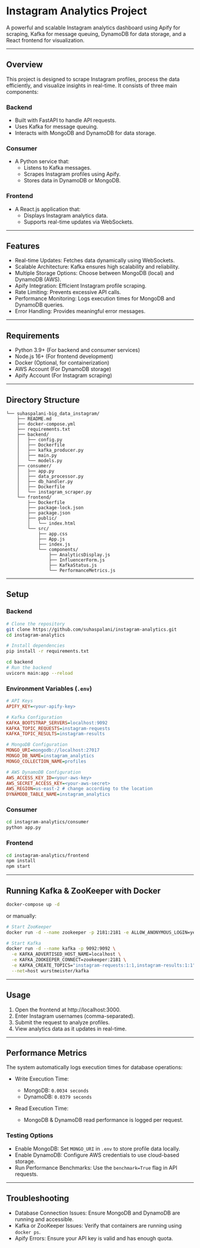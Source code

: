 # Instagram Analytics Project

A powerful and scalable Instagram analytics dashboard using Apify for scraping, Kafka for message queuing, DynamoDB for data storage, and a React frontend for visualization.

---
## Overview

This project is designed to scrape Instagram profiles, process the data efficiently, and visualize insights in real-time. It consists of three main components:

### Backend
- Built with FastAPI to handle API requests.
- Uses Kafka for message queuing.
- Interacts with MongoDB and DynamoDB for data storage.

### Consumer
- A Python service that:
  - Listens to Kafka messages.
  - Scrapes Instagram profiles using Apify.
  - Stores data in DynamoDB or MongoDB.

### Frontend
- A React.js application that:
  - Displays Instagram analytics data.
  - Supports real-time updates via WebSockets.

---
## Features

- Real-time Updates: Fetches data dynamically using WebSockets.
- Scalable Architecture: Kafka ensures high scalability and reliability.
- Multiple Storage Options: Choose between MongoDB (local) and DynamoDB (AWS).
- Apify Integration: Efficient Instagram profile scraping.
- Rate Limiting: Prevents excessive API calls.
- Performance Monitoring: Logs execution times for MongoDB and DynamoDB queries.
- Error Handling: Provides meaningful error messages.

---
## Requirements

- Python 3.9+ (For backend and consumer services)
- Node.js 16+ (For frontend development)
- Docker (Optional, for containerization)
- AWS Account (For DynamoDB storage)
- Apify Account (For Instagram scraping)

---
## Directory Structure
```
└── suhaspalani-big_data_instagram/
    ├── README.md
    ├── docker-compose.yml
    ├── requirements.txt
    ├── backend/
    │   ├── config.py
    │   ├── Dockerfile
    │   ├── kafka_producer.py
    │   ├── main.py
    │   └── models.py
    ├── consumer/
    │   ├── app.py
    │   ├── data_processor.py
    │   ├── db_handler.py
    │   ├── Dockerfile
    │   └── instagram_scraper.py
    └── frontend/
        ├── Dockerfile
        ├── package-lock.json
        ├── package.json
        ├── public/
        │   └── index.html
        └── src/
            ├── app.css
            ├── App.js
            ├── index.js
            └── components/
                ├── AnalyticsDisplay.js
                ├── InfluencerForm.js
                ├── KafkaStatus.js
                └── PerformanceMetrics.js
```
---
## Setup

### Backend
```sh
# Clone the repository
git clone https://github.com/suhaspalani/instagram-analytics.git
cd instagram-analytics

# Install dependencies
pip install -r requirements.txt

cd backend
# Run the backend
uvicorn main:app --reload
```

### Environment Variables (`.env`)
```ini
# API Keys
APIFY_KEY=<your-apify-key>

# Kafka Configuration
KAFKA_BOOTSTRAP_SERVERS=localhost:9092
KAFKA_TOPIC_REQUESTS=instagram-requests
KAFKA_TOPIC_RESULTS=instagram-results

# MongoDB Configuration
MONGO_URI=mongodb://localhost:27017
MONGO_DB_NAME=instagram_analytics
MONGO_COLLECTION_NAME=profiles

# AWS DynamoDB Configuration
AWS_ACCESS_KEY_ID=<your-aws-key>
AWS_SECRET_ACCESS_KEY=<your-aws-secret>
AWS_REGION=us-east-2 # change according to the location
DYNAMODB_TABLE_NAME=instagram_analytics
```

### Consumer
```sh
cd instagram-analytics/consumer
python app.py
```

### Frontend
```sh
cd instagram-analytics/frontend
npm install
npm start
```

---
## Running Kafka & ZooKeeper with Docker

```sh
docker-compose up -d
```

or manually:

```sh
# Start ZooKeeper
docker run -d --name zookeeper -p 2181:2181 -e ALLOW_ANONYMOUS_LOGIN=yes wurstmeister/zookeeper:latest

# Start Kafka
docker run -d --name kafka -p 9092:9092 \
  -e KAFKA_ADVERTISED_HOST_NAME=localhost \
  -e KAFKA_ZOOKEEPER_CONNECT=zookeeper:2181 \
  -e KAFKA_CREATE_TOPICS="instagram-requests:1:1,instagram-results:1:1" \
  --net=host wurstmeister/kafka
```

---
## Usage

1. Open the frontend at http://localhost:3000.
2. Enter Instagram usernames (comma-separated).
3. Submit the request to analyze profiles.
4. View analytics data as it updates in real-time.

---
## Performance Metrics

The system automatically logs execution times for database operations:

- Write Execution Time:
  - MongoDB: `0.0034 seconds`
  - DynamoDB: `0.0379 seconds`

- Read Execution Time:
  - MongoDB & DynamoDB read performance is logged per request.

### Testing Options
- Enable MongoDB: Set `MONGO_URI` in `.env` to store profile data locally.
- Enable DynamoDB: Configure AWS credentials to use cloud-based storage.
- Run Performance Benchmarks: Use the `benchmark=True` flag in API requests.

---
## Troubleshooting

- Database Connection Issues: Ensure MongoDB and DynamoDB are running and accessible.
- Kafka or ZooKeeper Issues: Verify that containers are running using `docker ps`.
- Apify Errors: Ensure your API key is valid and has enough quota.

